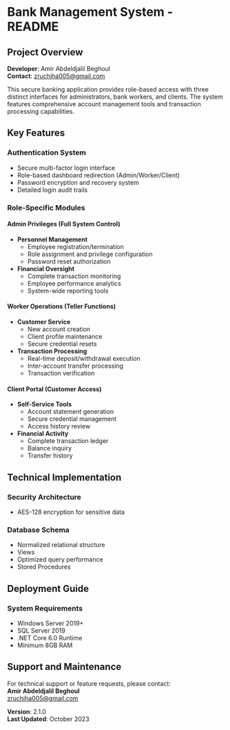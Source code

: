 # Bank Management System - README

## Project Overview
**Developer**: Amir Abdeldjalil Beghoul  
**Contact**: zruchiha005@gmail.com  

This secure banking application provides role-based access with three distinct interfaces for administrators, bank workers, and clients. The system features comprehensive account management tools and transaction processing capabilities.

## Key Features

### Authentication System
- Secure multi-factor login interface
- Role-based dashboard redirection (Admin/Worker/Client)
- Password encryption and recovery system
- Detailed login audit trails

### Role-Specific Modules

#### Admin Privileges (Full System Control)
- **Personnel Management**
  - Employee registration/termination
  - Role assignment and privilege configuration
  - Password reset authorization
- **Financial Oversight**
  - Complete transaction monitoring
  - Employee performance analytics
  - System-wide reporting tools

#### Worker Operations (Teller Functions)
- **Customer Service**
  - New account creation
  - Client profile maintenance
  - Secure credential resets
- **Transaction Processing**
  - Real-time deposit/withdrawal execution
  - Inter-account transfer processing
  - Transaction verification

#### Client Portal (Customer Access)
- **Self-Service Tools**
  - Account statement generation
  - Secure credential management
  - Access history review
- **Financial Activity**
  - Complete transaction ledger
  - Balance inquiry
  - Transfer history

## Technical Implementation

### Security Architecture
- AES-128 encryption for sensitive data

### Database Schema
- Normalized relational structure
- Views
- Optimized query performance
- Stored Procedures

## Deployment Guide

### System Requirements
- Windows Server 2019+
- SQL Server 2019
- .NET Core 6.0 Runtime
- Minimum 8GB RAM

## Support and Maintenance
For technical support or feature requests, please contact:  
**Amir Abdeldjalil Beghoul**  
zruchiha005@gmail.com  

**Version**: 2.1.0  
**Last Updated**: October 2023
